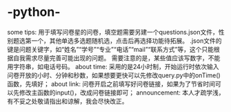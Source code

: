 # -python-
some tips:
用于填写问卷星的问卷，填空题需要另建一个questions.json文件，性别题选第一个，其他单选多选题随机选，点击后再选择功能待拓展。
.json文件的键是问题关键字，如“姓名”“学号”“专业”“电话”“mail”“联系方式”等，这个只能根据自我需求尽量完善可能出现的问题。
需要注意的是，某些值应该写数字，不能用字符串，如电话号码。
about time:
采用的是24小时制，开始运行时依次输入问卷开放的小时、分钟和秒数，如果想要更快可以先修改query.py中的onTime()函数，先填好；
about link:
问卷开启之前填写好问卷链接，如果为了节省时间可以先修改主函数的input()，改成问卷链接即可；
announcement:
本人才疏学浅，有不妥之处敬请指出和谅解，我会尽快改正。
